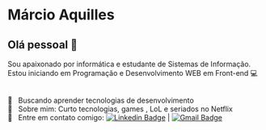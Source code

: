 # Márcio Aquilles

## Olá pessoal 👋
Sou apaixonado por informática e estudante de Sistemas de Informação.
<br/>Estou iniciando em Programação e Desenvolvimento WEB em Front-end :computer:

 <br/> :purple_heart: &nbsp; Buscando aprender tecnologias de desenvolvimento
 <br/> 💬  &nbsp; Sobre mim: Curto tecnologias, games , LoL e seriados no Netflix
 <br/> :email: &nbsp; Entre em contato comigo: [![Linkedin Badge](https://img.shields.io/badge/-MárcioAquilles-blue?style=flat-square&logo=Linkedin&logoColor=white&link=https://www.linkedin.com/in/marcioaquilles/)](https://www.linkedin.com/in/marcioaquilles/) 
| 
[![Gmail Badge](https://img.shields.io/badge/-marcioaquilles.com-c14438?style=flat-square&logo=Gmail&logoColor=white&link=mailto:marcioaquilles.com)](mailto:marcioaquilles@gmail.com)

```
